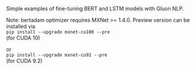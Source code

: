 Simple examples of fine-tuning BERT and LSTM models with Gluon NLP.  

Note: bertadam optimizer requires MXNet >= 1.4.0.  Preview version can be installed via  
`pip install --upgrade mxnet-cu100 --pre`  
(for CUDA 10)

or  
`pip install --upgrade mxnet-cu92 --pre`  
(for CUDA 9.2)